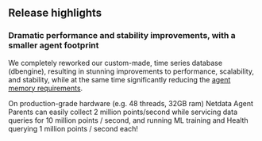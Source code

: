 ## Release highlights <a id="v1380-release-highlights"></a>

### Dramatic performance and stability improvements, with a smaller agent footprint <a id="v1380-dbenginev2"></a>

We completely reworked our custom-made, time series database (dbengine), resulting in stunning improvements to performance, scalability, and stability, while at the same time significantly reducing the [agent memory requirements](https://github.com/netdata/netdata/tree/master/database/engine#memory-requirements). 

On production-grade hardware (e.g. 48 threads, 32GB ram) Netdata Agent Parents can easily collect 2 million points/second while servicing data queries for 10 million points / second, and running ML training and Health querying 1 million points / second each!
